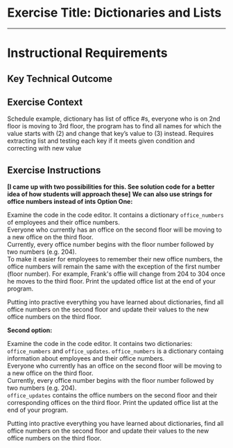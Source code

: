 # Exercise Title: Dictionaries and Lists
---
# Instructional Requirements
## Key Technical Outcome

## Exercise Context
Schedule example, dictionary has list of office #s, everyone who is on 2nd floor is moving to 3rd floor, the program has to find all names for which the value starts with (2) and change that key’s value to (3) instead. Requires extracting list and testing each key if it meets given condition and correcting with new value

## Exercise Instructions
<b>[I came up with two possibilities for this. See solution code for a better idea of how students will approach these]</b>
<b> We can also use strings for office numbers instead of ints </b>
<b>Option One:</b>

Examine the code in the code editor. It contains a dictionary <code>office_numbers</code> of employees and their office numbers.<br>
Everyone who currently has an office on the second floor will be moving to a new office on the third floor. </br>
Currently, every office number begins with the floor number followed by two numbers (e.g. 204). <br>
To make it easier for employees to remember their new office numbers, the office numbers will remain the same with the exception of the first number (floor number). For example, Frank's offie will change from 204 to 304 once he moves to the third floor. Print the updated office list at the end of your program.

Putting into practive everything you have learned about dictionaries,  find all office numbers on the second floor and update their values to the new office numbers on the third floor.

<b>Second option:</b>

Examine the code in the code editor. It contains two dictionaries: <code>office_numbers</code> and <code>office_updates</code>.
<code>office_numbers</code> is a dictionary containg information about employees and their office numbers.<br>
Everyone who currently has an office on the second floor will be moving to a new office on the third floor. </br>
Currently, every office number begins with the floor number followed by two numbers (e.g. 204). <br>
<code>office_updates</code> contains the office numbers on the second floor and their corresponding offices on the third floor. Print the updated office list at the end of your program.

Putting into practive everything you have learned about dictionaries, find all office numbers on the second floor and update their values to the new office numbers on the third floor.
